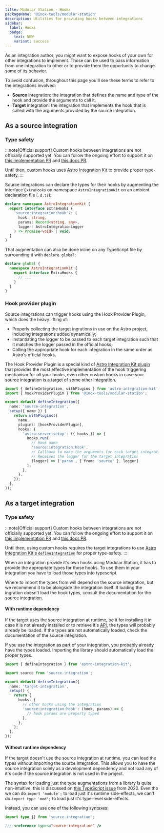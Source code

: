 ```yaml
---
title: Modular Station - Hooks
packageName: '@inox-tools/modular-station'
description: Utilities for providing hooks between integrations
sidebar:
  label: Hooks
  badge:
    text: NEW
    variant: success
---
```


As an integration author, you might want to expose hooks of your own for other integrations to implement. Those can be used to pass information from one integration to other or to provide them the opportunity to change some of its behavior.

To avoid confusion, throughout this page you'll see these terms to refer to the integrations involved:

- **Source** integration: the integration that defines the name and type of the hook and provide the arguments to call it.
- **Target** integration: the integration that implements the hook that is called with the arguments provided by the source integration.

## As a source integration

### Type safety

:::note[Official support]
Custom hooks between integrations are not officially supported yet. You can follow the ongoing effort to support it on [this implementation PR](https://github.com/withastro/astro/pull/11304) and [this docs PR](https://github.com/withastro/docs/pull/8701).

Until then, custom hooks uses [Astro Integration Kit](https://astro-integration-kit.netlify.app/) to provide proper type-safety.
:::

Source integrations can declare the types for their hooks by augmenting the interface `ExtraHooks` on namespace `AstroIntegrationKit` on an ambient declaration file (`.d.ts`):

```ts title="types.d.ts"
declare namespace AstroIntegrationKit {
  export interface ExtraHooks {
    'source:integration:hook'?: (
      hook: string,
      params: Record<string, any>,
      logger: AstroIntegrationLogger
    ) => Promise<void> | void;
  }
}
```

That augmentation can also be done inline on any TypeScript file by surrounding it with `declare global`:

```ts title="source-integration/index.ts"
declare global {
  namespace AstroIntegrationKit {
    export interface ExtraHooks {
      // ...
    }
  }
}
```

### Hook provider plugin

Source integrations can trigger hooks using the Hook Provider Plugin, which does the heavy lifting of:

- Properly collecting the target ingrations in use on the Astro project, including integrations added dynamically;
- Instantiating the logger to be passed to each target integration such that it matches the logger passed in the official hooks;
- Calling the appropriate hook for each integration in the same order as Astro's official hooks.

The Hook Provider Plugin is a special kind of [Astro Integration Kit plugin](https://astro-integration-kit.netlify.app/core/with-plugins/) that provides the most effective implementation of the hook triggering mechanism for _all_ your hooks, even other custom hooks in case your source integration is a target of some other integration.

```ts title="source-integration/index.ts" ins={2,9,12-18}
import { defineIntegration, withPlugins } from 'astro-integration-kit';
import { hookProviderPlugin } from '@inox-tools/modular-station';

export default defineIntegration({
  name: 'source-integration',
  setup({ name }) {
    return withPlugins({
      name,
      plugins: [hookProviderPlugin],
      hooks: {
        'astro:server:setup': ({ hooks }) => {
          hooks.run(
            // Hook name
            'source:integration:hook',
            // Callback to make the arguments for each target integration
            // Receives the logger for the target integration
            (logger) => ['param', { from: 'source' }, logger]
          );
        },
      },
    });
  },
});
```

## As a target integration

### Type safety

:::note[Official support]
Custom hooks between integrations are not officially supported yet. You can follow the ongoing effort to support it on [this implementation PR](https://github.com/withastro/astro/pull/11304) and [this docs PR](https://github.com/withastro/docs/pull/8701).

Until then, using custom hooks requires the target integrations to use [Astro Integration Kit's `defineIntegration`](https://astro-integration-kit.netlify.app/core/define-integration/) for proper type-safety.
:::

When an integration provide it's own hooks using Modular Station, it has to provide the appropriate types for those hooks. To use them in your integration you have to load those types into typescript.

Where to import the types from will depend on the source integration, but we recommend it to be alongside the integration itself. If loading the ingration doesn't load the hook types, consult the documentation for the source integration.

#### With runtime dependency

If the target uses the source integration at runtime, be it for installing it in case it is not already installed or to retrieve it's [API](/modular-station/api), the types will probably already be loaded. If the types are not automatically loaded, check the documentation of the source integration.

If you use the integration as part of your integration, you probably already have the types loaded. Importing the library should automatically load the proper types.

```ts title="target-integration/index.ts" {"Importing the integration loads the types":2-3} {11-13}
import { defineIntegration } from 'astro-integration-kit';

import source from 'source-integration';

export default defineIntegration({
  name: 'target-integration',
  setup() {
    return {
      hooks: {
        // other hooks using the integration
        'source:integration:hook': (hook, params) => {
          // hook params are property typed
        },
      },
    };
  },
});
```

#### Without runtime dependency

If the target doesn't use the source integration at runtime, you can load the types without importing the source integration. This allows you to have the source integration solely as a development dependency and not load any of it's code if the source integration is not used in the project.

The syntax for loading just the type augmentations from a library is quite non-intuitive, this is discussed on [this TypeScript issue](https://github.com/microsoft/TypeScript/issues/36812) from 2020. Even tho we can do `import 'module';` to load just it's runtime side-effects, we can't do `import type 'mod';` to load just it's type-level side-effects.

Instead, you can use one of the following syntaxes:

```ts title="target-integration/index.ts" {"OR": 2}
import type {} from 'source-integration';

/// <reference types="source-integration" />
```
